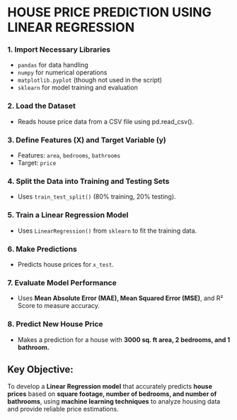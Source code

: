 # **HOUSE PRICE PREDICTION USING LINEAR REGRESSION** #

### 1. Import Necessary Libraries ###
- `pandas` for data handling
- `numpy` for numerical operations
- `matplotlib.pyplot` (though not used in the script)
- `sklearn` for model training and evaluation

### 2. Load the Dataset ###
- Reads house price data from a CSV file using pd.read_csv().

### 3. Define Features (X) and Target Variable (y) ###
- Features: `area`, `bedrooms`, `bathrooms`
- Target: `price`

### 4. Split the Data into Training and Testing Sets ###
- Uses `train_test_split()` (80% training, 20% testing).

### 5. Train a Linear Regression Model ###
- Uses `LinearRegression()` from `sklearn` to fit the training data.

### 6. Make Predictions ###
- Predicts house prices for `x_test`.

### 7. Evaluate Model Performance ###
- Uses **Mean Absolute Error (MAE), Mean Squared Error (MSE)**, and R² Score to measure accuracy.

### 8. Predict New House Price ###
- Makes a prediction for a house with **3000 sq. ft area, 2 bedrooms, and 1 bathroom.**

## Key Objective: ##
To develop a **Linear Regression model** that accurately predicts **house prices** based on **square footage, number of bedrooms, and number of bathrooms**, using **machine learning techniques** to analyze housing data and provide reliable price estimations.
  

